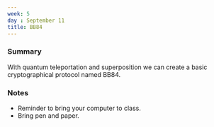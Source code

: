 ```yaml
---
week: 5
day : September 11
title: BB84
---
```


### Summary
With quantum teleportation and superposition we can create a basic cryptographical protocol named BB84.

### Notes
- Reminder to bring your computer to class.
- Bring pen and paper.
